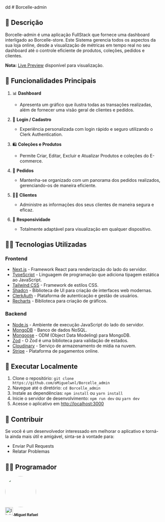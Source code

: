 dd # Borcelle-admin

## 📜 Descrição

Borcelle-admin é uma aplicação FullStack que fornece uma dashboard interligado ao Borcelle-store. Este Sistema gerencia todos os aspectos da sua loja online, desde a visualização de métricas em tempo real no seu dashboard até o controle eficiente de produtos, coleções, pedidos e clientes.

**Nota:** [Live Preview](https://borcelle-admin-real.vercel.app/) disponível para visualização.

## 🔨 Funcionalidades Principais

1. 📊 **Dashboard**

   - Apresenta um gráfico que ilustra todas as transações realizadas, além de fornecer uma visão geral de clientes e pedidos.

2. 🔐 **Login / Cadastro**

   - Experiência personalizada com login rápido e seguro utilizando o Clerk Authentication.

3. 🛍️ **Coleções e Produtos**

   - Permite Criar, Editar, Excluir e Atualizar Produtos e coleções do E-commerce.

4. 📜 **Pedidos**

   - Mantenha-se organizado com um panorama dos pedidos realizados, gerenciando-os de maneira eficiente.

5. 🙍‍♂️ **Clientes**

   - Administre as informações dos seus clientes de maneira segura e eficaz.

6. 📱 **Responsividade**

   - Totalmente adaptável para visualização em qualquer dispositivo.

## 👩‍💻 Tecnologias Utilizadas

### Frontend

- [Next.js](https://nextjs.org/) - Framework React para renderização do lado do servidor.
- [TypeScript](https://www.typescriptlang.org/) - Linguagem de programação que adiciona tipagem estática ao JavaScript.
- [Tailwind CSS](https://tailwindcss.com/) - Framework de estilos CSS.
- [Shadcn](https://shadcn.com/) - Biblioteca de UI para criação de interfaces web modernas.
- [ClerkAuth](https://clerk.com/) - Plataforma de autenticação e gestão de usuários.
- [Recharts](https://recharts.org/) - Biblioteca para criação de gráficos.

### Backend

- [Node.js](https://nodejs.org/) - Ambiente de execução JavaScript do lado do servidor.
- [MongoDB](https://www.mongodb.com/) - Banco de dados NoSQL.
- [Mongoose](https://mongoosejs.com/) - ODM (Object Data Modeling) para MongoDB.
- [Zod](https://zod.dev/) - O Zod é uma biblioteca para validação de estados.
- [Cloudinary](https://cloudinary.com/) - Serviço de armazenamento de mídia na nuvem.
- [Stripe](https://stripe.com/) - Plataforma de pagamentos online.

## 📁 Executar Localmente

1. Clone o repositório: `git clone https://github.com/oMiguelwnl/Borcelle_admin`
2. Navegue até o diretório: `cd Borcelle_admin`
3. Instale as dependências: `npm install` ou `yarn install`
4. Inicie o servidor de desenvolvimento: `npm run dev` ou `yarn dev`
5. Acesse o aplicativo em [http://localhost:3000](http://localhost:3000)

## 🤝 Contribuir

Se você é um desenvolvedor interessado em melhorar o aplicativo e torná-la ainda mais útil e amigável, sinta-se à vontade para:

- Enviar Pull Requests
- Relatar Problemas

## 👩‍💻 Programador

<img style="border-radius: 50%;" src="https://avatars.githubusercontent.com/u/134077780?v=4" width="100px;" alt=""/>

<div align="left">
  <a href="https://www.linkedin.com/in/miguel-rafael-almeida/" target="_blank">
    <img src="https://img.shields.io/static/v1?message=LinkedIn&logo=linkedin&label=&color=0077B5&logoColor=white&labelColor=&style=for-the-badge" height="25" alt="linkedin logo"  />
    
  </a>
  <sub><b>Miguel Rafael</b></sub></a></a>
</div>
